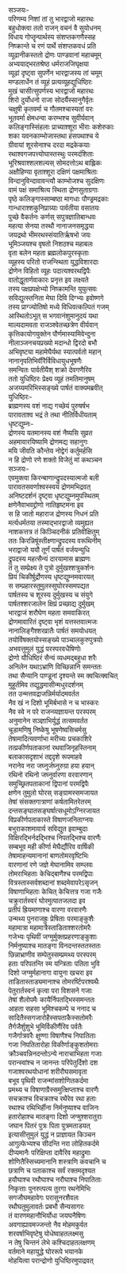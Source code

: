सञ्जयः-  
परिणम्य निशां तां तु भारद्वाजो महारथः  
बहुधोक्त्वा ततो राजन् वचनं वै सुयोधनम्  
विधाय गोप्तॄन्पार्थस्य संशप्तकगणैस्सह  
निष्क्रान्ते च रणं पार्थे संशप्तकवधं प्रति  
व्यूढानीकस्ततो द्रोणः पाण्डवानां महाचमूम्  
अभ्ययाद्भरतश्रेष्ठ धर्मराजजिघृक्षया  
व्यूढां दृष्ट्वा सुपर्णेन भारद्वाजस्य तां चमूम्  
मण्डलार्धेन तं व्यूहं प्रत्यव्यूहद्युधिष्ठिरः  
मुखं चासीत्सुपर्णस्य भारद्वाजो महारथः  
शिरो दुर्योधनो राजा सोदर्यैस्सानुगैर्वृतः  
चक्षुषी कृतवर्मा च गौतमश्चास्यतां वरः  
भूतवर्मा क्षेमधन्वा करम्भश्च सुवीर्यवान्  
कलिङ्गास्सिंहलाः प्राच्याश्शूरा भीराः कशेरुकाः  
शका यवनकाम्भोजास्तथा हंसपथाश्च ये  
ग्रीवायां शूरसेनाश्च दरदा मद्रकेकयाः  
रथाश्वगजपत्त्योघास्तस्थुः परमदंशिताः  
भूरिश्रवाश्शलशल्यस् सोमदत्तोऽथ बाह्लिकः  
अक्षौहिण्या वृताश्शूरा दक्षिणं पक्षमाश्रिताः  
विन्दानुविन्दावावन्त्यौ काम्भोजश्च सुदक्षिणः  
वामं पक्षं समाश्रित्य स्थिता द्रोणसुताग्रगाः  
पृष्ठे कलिङ्गास्साम्बष्ठा मागधाः पौण्ड्रमद्रकाः  
गान्धाराश्शकु्निप्राग्र्याः पार्वतीया वसातयः  
पुच्छे वैकर्तनः कर्णस् सपुत्रज्ञातिबान्धवः  
महत्या सेनया तस्थौ नानाजनसमृद्धया  
जयद्रथो भीमरथस्संयातिर्ऋषभो जयः  
भूमिञ्जयश्च वृषतो निशठश्च महाबलः  
वृता बलेन महता ब्रह्मलोकपुरस्कृताः  
व्यूहस्य परितो राजन्स्थिता युद्धविशारदाः  
द्रोणेन विहितो व्यूहः पदात्यश्वरथद्विपैः  
वातोद्धूतार्णवाकारः प्रनृत्त इव लक्ष्यते  
तस्य पक्षप्रपक्षेभ्यो निष्क्रामन्ति युयुत्सवः  
सविद्युत्स्तनिता मेघा दिवि दिग्भ्यः इवोष्णगे  
तस्य प्राग्ज्योतिषो मध्ये विधिवत्कल्पितं गजम्  
आस्थितोऽभूत् स भगवानंशुमानुदयं यथा  
माल्यदामवता राजञ्श्वेतच्छत्रेण वीर्यवान्  
कृत्तिकायोगयुक्तेन पौर्णमास्यामिवेन्दुना  
नीलाञ्जनचयप्रख्यो मदान्धो द्विरदो बभौ  
अभिवृष्ट्या महामेघैर्यथा स्यात्पर्वतो महान्  
नानानृपतिभिर्वीरैर्विविधायुधभूषणैः  
समन्वितः पार्वतीयैश् शक्रो देवगणैरिव  
ततो युधिष्ठिरः प्रेक्ष्य व्यूहं तमतिमानुषम्  
अजय्यमरिभिस्सङ्ख्ये पार्षतं वाक्यमब्रवीत्  
युधिष्ठिरः-  
ब्राह्मणस्य वशं नाद्य गच्छेयं पुरुषर्षभ  
पारावताश्व भद्रं ते तथा नीतिर्विधीयताम्  
धृष्टद्युम्नः-  
द्रोणस्य यतमानस्य वशं नैष्यसि सुव्रत  
अहमावारयिष्यामि द्रोणमद्य सहानुगः  
मयि जीवति कौन्तेय नोद्वेगं कर्तुमर्हसि  
न हि द्रोणो रणे शक्तो विजेतुं मां कथञ्चन  
सञ्जयः-  
एवमुक्त्वा किरन्बाणान्द्रुपदस्यात्मजो बली  
पारावतसवर्णाश्वस्स्वयं द्रोणमभिद्रवत्  
अनिष्टदर्शनं दृष्ट्वा धृष्टद्युम्नमुपस्थितम्  
क्षणेनैवाभवद्द्रोणो नातिहृष्टमना इव  
स हि जातो महाराज द्रोणस्य निधनं प्रति  
मर्त्यधर्मतया तस्माद्भारद्वाजो व्यमुह्यत  
नाशकत्तत्र तं किञ्चिदनीकं प्रतिवीक्षितुम्  
ततः किरन्निषूंस्तीक्ष्णान्द्रुपदस्य वरूथिनीम्  
भराद्वाजो ययौ तूर्णं पार्षतं वर्जयन्युधि  
द्रुपदस्य महत्सैन्यं दारयामास ब्राह्मणः  
तं तु सम्प्रेक्ष्य ते पुत्रो दुर्मुखश्शत्रुकर्शनः  
प्रियं चिकीर्षुर्द्रोणस्य धृष्टद्युम्नमवारयत्  
स सम्प्रहारस्तुमुलस्सुघोरस्समपद्यत  
पार्षतस्य च शूरस्य दुर्मुखस्य च संयुगे  
पार्षतश्शरजालेन क्षिप्रं प्रच्छाद्य दुर्मुखम्  
भारद्वाजं शरौघेण महता समवाकिरत्  
द्रोणमावारितं दृष्ट्वा भृशं यत्तस्तवात्मजः  
नानालिङ्गैश्शरव्रातैः पार्षतं समयोधयत्  
तयोर्विषक्तयोस्सङ्ख्ये पाञ्चालकुरुपुत्रयोः  
अभवत्तुमुलं युद्धं परस्परवधैषिणोः  
द्रोणो यौधिष्ठिरं सैन्यं व्यधमद्बहुधा शरैः  
अनिलेन यथाऽभ्राणि विच्छिन्नानि समन्ततः  
तथा सैन्यानि पाण्डूनां दृश्यन्ते स्म क्वचित्क्वचित्  
मुहूर्तमिव तद्युद्धमासीन्मधुरदर्शनम्  
तत उन्मत्तवद्राजन्निर्मर्यादमवर्तत  
नैव खं न दिशो भूमिर्बभासे न च भास्करः  
नैव स्वे न परे राजन्व्यज्ञायन्त परस्परम्  
अनुमानेन सञ्ज्ञाभिर्युद्धं तत्समवर्तत  
चूडामणिषु निष्केषु भूषणेष्वसिचर्मसु  
तेषामादित्यवर्णाभा मरीच्यः प्रचकाशिरे  
तत्प्रकीर्णपताकानां रथवाजिनृहस्तिनाम्  
बलाकासदृशाभं तद्ददृशे रूपमाहवे  
नरानेव नरा जघ्नुर्जघ्नुरुग्रा हया हयान्  
रथिनो रथिनो जघ्नुर्वारणा वरवारणान्  
समुच्छ्रितपताकानां द्विपानां परमद्विपैः  
क्षणेन तुमुलो घोरस् सङ्ग्रामस्समजायत  
तेषां संसक्तगात्राणां कर्षतामितरेतरम्  
दन्तसङ्घातसङ्घर्षात्सधूमोऽग्निरजायत  
विप्रकीर्णपताकास्ते विषाणजनिताग्नयः  
बभुराकाशमावार्य सविद्युत इवाम्बुदाः  
विक्षिरद्भिर्नदद्भिश्च निपतद्भिश्च वारणैः  
सम्बभूव मही कीर्णा मेघैर्द्यौरिव वार्षिकी  
तेषामाहन्यमानानां बाणतोमरवृष्टिभिः  
वारणानां रणे जज्ञे मेघानामिव सम्प्लवः  
तोमराभिहताः केचिद्बाणैश्च परमद्विपाः  
वित्रस्तास्सर्वशब्दानां शब्दमेवापरेऽसृजन्  
विषाणाभिहताः केचित् केचित्तत्र गजा गजैः  
चक्रुरार्तस्वरं घोरमुत्पातजलदा इव  
प्रतीपं ह्रियमाणाश्च वारणा वरवारणैः  
उन्मथ्य पुनराजह्रुः प्रेषिताः परमाङ्कुशैः  
महामात्रा महामात्रैस्ताडिताश्शरतोमरैः  
गजेभ्यः पृथिवीं जग्मुर्मुक्तप्रहरणाङ्कुशाः  
निर्मनुष्याश्च मातङ्गा विनदन्तस्ततस्ततः  
छिन्नाभ्राणीव सम्पेतुस्सम्प्रमथ्य परस्परम्  
हताः परिपतन्ति स्म यन्त्रिताः पतिता भुवि  
दिशो जग्मुर्महानागा वायुना खचरा इव  
ताडितास्ताड्यमानाश्च तोमरर्ष्टिपरश्वथैः  
पेतुरार्तस्वनं कृत्वा परा विशसने गजाः  
तेषां शैलोपमैः कायैर्निपतद्भिस्समन्ततः  
आहता सहसा भूमिश्चकम्पे च ननाद च  
सादितैस्सगजारोहैस्सपताकैस्सतोमरैः  
तैर्गजैर्शुशुभे भूमिर्विकीर्णैरिव पर्वतैः  
गजैर्गात्रवरैः क्षुण्णा विषाणैश्च निपातिताः  
गजा निपतितारोहा विकीर्णाङ्कुशतोमराः  
क्रौञ्चवन्निनदन्तोऽन्ये नाराचाभिहता गजाः  
परान्स्वांश्च न जानन्तः परिपेतुर्दिशो दश  
गजाश्वरथयोधानां शरीरौघसमावृता  
बभूव पृथिवी राजन्मांसशोणितकर्दमा  
प्रमथ्य च विषाणाग्रैस्समुत्क्षिप्ताश्च वारणैः  
सचक्राश्च विचक्राश्च रथैरेव रथा हताः  
रथाश्च रथिभिर्हीना निर्मनुष्याश्च वाजिनः  
हतारोहाश्च मातङ्गा दिशो जग्मुश्शरातुराः  
जघान पितरं पुत्रः पिता पुत्रमताडयत्  
इत्यासीत्तुमुलं युद्धं न प्राज्ञायत किञ्चन  
आगुल्फेभ्यश्च सीदन्ति नरा लोहितकर्दमे  
दीप्यमानैः परिक्षिप्ता दावैरिव महाद्रुमाः  
शोणितैस्सिच्यमानानि शस्त्राणि कवचानि च  
छत्राणि च पताकाश्च सर्वं रक्तमदृश्यत  
हयौघाश्च रथौघाश्च नरौघाश्च निपातिताः  
निकृत्ताः पुनरुत्पत्य तुरगा रथनेमिभिः  
सगजौघमहावेगः परासुनरशैवलः  
रथौघतुमुलावर्तः प्रबभौ सैन्यसागरः  
तं वारणमहानौभिर्योधा जयघनैषिणः  
अवगाह्यावमज्जन्तो नैव मोहमकुर्वत  
शरवर्षाभिवृष्टेषु योधेष्वाहतलक्ष्मसु  
न तेषु चिन्तनं लेभे कश्चिदाहतलक्षणम्  
वर्तमाने महायुद्धे घोररूपे भयानके  
मोहयित्वा परान्द्रोणो युधिष्ठिरमुपाद्रवत्  
